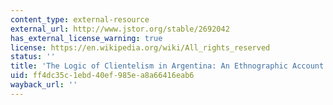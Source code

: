 ```yaml
---
content_type: external-resource
external_url: http://www.jstor.org/stable/2692042
has_external_license_warning: true
license: https://en.wikipedia.org/wiki/All_rights_reserved
status: ''
title: 'The Logic of Clientelism in Argentina: An Ethnographic Account'
uid: ff4dc35c-1ebd-40ef-985e-a8a66416eab6
wayback_url: ''
---
```


